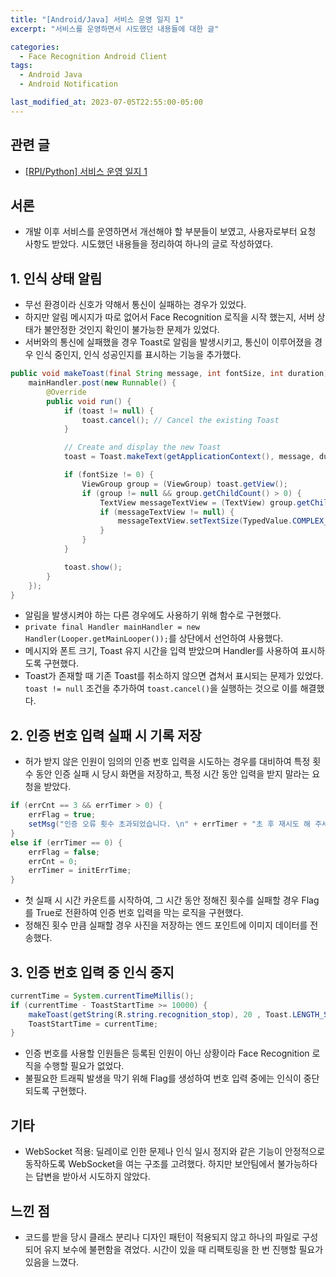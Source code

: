 ```yaml
---
title: "[Android/Java] 서비스 운영 일지 1"
excerpt: "서비스를 운영하면서 시도했던 내용들에 대한 글"

categories:
  - Face Recognition Android Client
tags:
  - Android Java
  - Android Notification

last_modified_at: 2023-07-05T22:55:00-05:00
---
```

## 관련 글
- [[RPI/Python] 서비스 운영 일지 1](https://yeonhl.github.io/face%20recognition%20android%20client/rpi-python-operation-log-1/)

## 서론
- 개발 이후 서비스를 운영하면서 개선해야 할 부분들이 보였고, 사용자로부터 요청 사항도 받았다. 시도했던 내용들을 정리하여 하나의 글로 작성하였다.

## 1. 인식 상태 알림
- 무선 환경이라 신호가 약해서 통신이 실패하는 경우가 있었다.
- 하지만 알림 메시지가 따로 없어서 Face Recognition 로직을 시작 했는지, 서버 상태가 불안정한 것인지 확인이 불가능한 문제가 있었다.
- 서버와의 통신에 실패했을 경우 Toast로 알림을 발생시키고, 통신이 이루어졌을 경우 인식 중인지, 인식 성공인지를 표시하는 기능을 추가했다.

```java
public void makeToast(final String message, int fontSize, int duration) {
    mainHandler.post(new Runnable() {
        @Override
        public void run() {
            if (toast != null) {
                toast.cancel(); // Cancel the existing Toast
            }

            // Create and display the new Toast
            toast = Toast.makeText(getApplicationContext(), message, duration);

            if (fontSize != 0) {
                ViewGroup group = (ViewGroup) toast.getView();
                if (group != null && group.getChildCount() > 0) {
                    TextView messageTextView = (TextView) group.getChildAt(0);
                    if (messageTextView != null) {
                        messageTextView.setTextSize(TypedValue.COMPLEX_UNIT_DIP, fontSize);
                    }
                }
            }

            toast.show();
        }
    });
}
```
- 알림을 발생시켜야 하는 다른 경우에도 사용하기 위해 함수로 구현했다.
- `private final Handler mainHandler = new Handler(Looper.getMainLooper());`를 상단에서 선언하여 사용했다.
- 메시지와 폰트 크기, Toast 유지 시간을 입력 받았으며 Handler를 사용하여 표시하도록 구현했다.
- Toast가 존재할 때 기존 Toast를 취소하지 않으면 겹쳐서 표시되는 문제가 있었다. `toast != null` 조건을 추가하여 `toast.cancel()`을 실행하는 것으로 이를 해결했다.

## 2. 인증 번호 입력 실패 시 기록 저장
- 허가 받지 않은 인원이 임의의 인증 번호 입력을 시도하는 경우를 대비하여 특정 횟수 동안 인증 실패 시 당시 화면을 저장하고, 특정 시간 동안 입력을 받지 말라는 요청을 받았다. 

```java
if (errCnt == 3 && errTimer > 0) {
    errFlag = true;
    setMsg("인증 오류 횟수 초과되었습니다. \n" + errTimer + "초 후 재시도 해 주세요", 0);
} 
else if (errTimer == 0) {
    errFlag = false;
    errCnt = 0;
    errTimer = initErrTime;
}

```
- 첫 실패 시 시간 카운트를 시작하여, 그 시간 동안 정해진 횟수를 실패할 경우 Flag를 True로 전환하여 인증 번호 입력을 막는 로직을 구현했다.
- 정해진 횟수 만큼 실패할 경우 사진을 저장하는 엔드 포인트에 이미지 데이터를 전송했다.

## 3. 인증 번호 입력 중 인식 중지

```java
currentTime = System.currentTimeMillis();
if (currentTime - ToastStartTime >= 10000) {
    makeToast(getString(R.string.recognition_stop), 20 , Toast.LENGTH_SHORT);
    ToastStartTime = currentTime;
}
```
- 인증 번호를 사용할 인원들은 등록된 인원이 아닌 상황이라 Face Recognition 로직을 수행할 필요가 없었다.
- 불필요한 트래픽 발생을 막기 위해 Flag를 생성하여 번호 입력 중에는 인식이 중단되도록 구현했다.

## 기타
- WebSocket 적용: 딜레이로 인한 문제나 인식 일시 정지와 같은 기능이 안정적으로 동작하도록 WebSocket을 여는 구조를 고려했다. 하지만 보안팀에서 불가능하다는 답변을 받아서 시도하지 않았다.

## 느낀 점
- 코드를 받을 당시 클래스 분리나 디자인 패턴이 적용되지 않고 하나의 파일로 구성되어 유지 보수에 불편함을 겪었다. 시간이 있을 때 리팩토링을 한 번 진행할 필요가 있음을 느꼈다.
